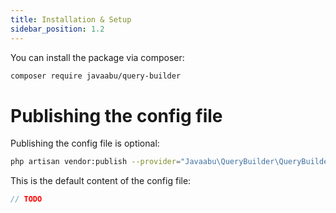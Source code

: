 ```yaml
---
title: Installation & Setup
sidebar_position: 1.2
---
```


You can install the package via composer:

```bash
composer require javaabu/query-builder
```

# Publishing the config file

Publishing the config file is optional:

```bash
php artisan vendor:publish --provider="Javaabu\QueryBuilder\QueryBuilderServiceProvider" --tag="query-builder-config"
```

This is the default content of the config file:

```php
// TODO
```
